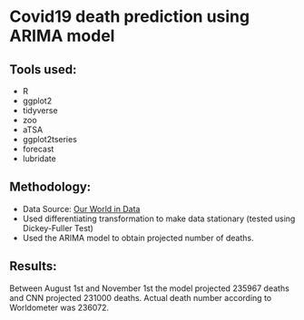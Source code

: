 # Covid19 death prediction using ARIMA model 


## Tools used:
+ R
+ ggplot2
+ tidyverse
+ zoo
+ aTSA
+ ggplot2tseries
+ forecast
+ lubridate

## Methodology:
+ Data Source: [Our World in Data](https://ourworldindata.org/covid-deaths)
+ Used differentiating transformation to make data stationary (tested using Dickey-Fuller Test)
+ Used the ARIMA model to obtain projected number of deaths.

## Results:

Between August 1st and November 1st the model projected 235967 deaths and CNN projected 231000 deaths. Actual death number according to Worldometer was 236072.

